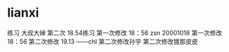 # lianxi
练习
大叔大婶
第二次
18.54练习
第一次修改 18：56
zsn 20001018
第一次修改 18：56
第二次修改 19.13 ——chl
第二次修改孙宇
第二次修改镀那皮皮 